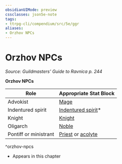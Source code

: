 ```yaml
---
obsidianUIMode: preview
cssclasses: json5e-note
tags:
- ttrpg-cli/compendium/src/5e/ggr
aliases:
- Orzhov NPCs
---
```

# Orzhov NPCs
*Source: Guildmasters' Guide to Ravnica p. 244* 

**Orzhov NPCs**

| Role | Appropriate Stat Block |
|------|------------------------|
| Advokist | [Mage](Інструменти%20ДМ/CLI/bestiary/humanoid/mage-xmm.md) |
| Indentured spirit | [Indentured spirit](Інструменти%20ДМ/CLI/bestiary/undead/indentured-spirit-ggr.md)* |
| Knight | [Knight](Інструменти%20ДМ/CLI/bestiary/humanoid/knight-xmm.md) |
| Oligarch | [Noble](Інструменти%20ДМ/CLI/bestiary/humanoid/noble-xmm.md) |
| Pontiff or ministrant | [Priest](Інструменти%20ДМ/CLI/bestiary/humanoid/priest-xmm.md) or [acolyte](Інструменти%20ДМ/CLI/bestiary/humanoid/priest-acolyte-xmm.md) |
^orzhov-npcs

* Appears in this chapter